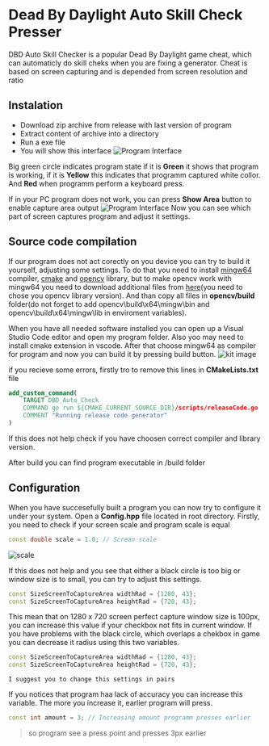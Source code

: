 # Dead By Daylight Auto Skill Check Presser
DBD Auto Skill Checker is a popular Dead By Daylight game cheat, which can automaticly do skill cheks when you are fixing a generator. Cheat is based on screen capturing and is depended from screen resolution and ratio
## Instalation

- Download zip archive from release with last version of program
- Extract content of archive into a directory
- Run a exe file
- You will show this interface
![Program Interface](https://previews.dropbox.com/p/thumb/ABamk2SEQiKFlBqmifvfnQeuUrV8IbfSO5Xqy8d6Ec0EQ0-_RIA-XrFs5aUwxrMpq9x0XUU_9pEaU2Kw3OUM1SAEyTUYUISOTIQ9Y75KPcwhxJg1KhyvjzGPf-wifPP_Qq8lPNApTzhTBWtNE7kYP6LxAOC3eEuVCr57ZnQ9cm7JglKzB7oUNDQNdL5w3aE4iM67EENUDq9eBGuTAnWCclXKkjUrNPiiwyb4NHlkOYbAU7KcoKAcjJJ4rsOZ3lOoxOQMdBAM8GU0FFdnQ84XXKeflA_r7lGYEKWJldmYQFp2KFnElK_ainml1ewMCM7ZvzeWjmIz_ioHsDXE5kOSq2689q0ytZrwv2VX-dG26whEKw/p.png)

Big green circle indicates program state if it is **Green** it shows that program is working, if it is **Yellow** this indicates that programm captured white collor. And **Red** when programm perform a keyboard press.

If in your PC program does not work, you can press **Show Area** button to enable capture area output
![Program Interface](https://previews.dropbox.com/p/thumb/ABY2jvtdRicoBcHvjmxUnzyvlJnMH0kRpd18gjDXQ5x8Wvr_YhVVzP6pt_59Gt2crxfoH6vYjdoXPHtd_oX1KXuAcYMliRJe3Z1Z5F3I8Pbmgm5nVKnXoy8yIeZInCEvlBCR5thFhmwHtF6N1PPjYblmWV0yOkViCnrXCN6WHhjespN89ut3766EhB3cHylqLwuaEWS8mTIy2yTO2DnROJB08xtpfBxfKyqSQDV8Ri-_0U3svPXwA3LArcmMxKmxGKStyLz1jKkqQxO05bxhkQaTveZNckoICFJcGR1KfpmInz-yvalSRIwAbyjsdBkW-6Y5iwRr-HycRCgj5lMh7D_G0kPHAOvtxEkIoQRojaI4Yw/p.png)
Now you can see which part of screen captures program and adjust it settings.

## Source code compilation
If our program does not act corectly on you device you can try to build it yourself, adjusting some settings. To do that you need to install [mingw64] compiler, [cmake] and [opencv] library, but to make opencv work with mingw64 you need to download additional files from [here](you need to chose you opencv library version). And than copy all files in **opencv/build** folder(do not forget to add opencv\build\x64\mingw\bin and opencv\build\x64\mingw\lib in enviroment variables).

When you have all needed software installed you can open up a Visual Studio Code editor and open my program folder. Also yoo may need to install cmake extension in vscode.
After that choose mingw64 as compiler for program and now you can build it by pressing build button.
![kit image](https://previews.dropbox.com/p/thumb/ABbdc5-1lhOhoq18-aDCrDkTax7ojYtgLBZoxqT7ETQSfiV95OEFNg0mlt2Wj7Vmxnd2TOP1V_P1lmpswE-_D9NG4w9ngXX1K2XXu807VQiCe6R3DS0ljqzNAruJpO_w6It63Ipeum_2qkkpeKwOLmA-lSKPt1tyjbPeYVHvCTcG9Hx90msLaRaGfjydiOeEjA7YskvxstS8mVbfxRWJ56-ZVQ4pZQ_tyP1N0B_dG_PFSlQBTL6rUiV8Q3p6HqPaHZoK3qp0dbG8TaXLfSQjk52kRl8y6iKfqky-dFr8IohpVwO_M9dXQVYLOCEtc6uc7OvPpXO5vG4MU1KbJtfvfgYTlrE9imiIi_WOPPFi7HYKFw/p.png)

if you recieve some errors, firstly tro to remove this lines in **CMakeLists.txt** file
```cmake
add_custom_command(
    TARGET DBD_Auto_Check
    COMMAND go run ${CMAKE_CURRENT_SOURCE_DIR}/scripts/releaseCode.go
    COMMENT "Running release code generator"
)
```
If this does not help check if you have choosen correct compiler and library version. 

After build you can find program executable in /build folder

## Configuration
When you have succesefully built a program you can now try to configure it under your system. Open a **Config.hpp** file located in root directory.
Firstly, you need to check if your screen scale and program scale is equal
```c++
const double scale = 1.0; // Screan scale
```
![scale](https://previews.dropbox.com/p/thumb/ABZ1k3vrXcotJKARRjF3hIHpn0jlQIiTVurekT_-MXHSZrE7rMqAT1p_RSYX2dVAFAUjvZyLd9eH5naWXQfs_X5Wa2LfdbRc8yGRDOaab-yERn0iGj5ukpYN5a3hAguMh8CiNe4atJ4Azmw30ogcjWcHZbhNniwVCJGWq0bfyAJ98O1ACXCaR_f-imqYXSx2yOS3OAj9m_mimwA2frCYlxxP3yPs5Kj7MEtnU5b2qlJHVEwbvRfu4VBqOX443Ji8GJGzG1qzo2-VmapnNvo-YLLPNMrCrw1LFil6-YaifYH4zLDkDVHOzLagpNHO72Thkxv0knTtew0hKs1urAQp469hGHk62Mtos6ohmDPpt8N3NA/p.png)

If this does not help and you see that either a black circle is too big or window size is to small, you can try to adjust this settings.
```c++
const SizeScreenToCaptureArea widthRad = {1280, 43};
const SizeScreenToCaptureArea heightRad = {720, 43};
```
This mean that on 1280 x 720 screen perfect capture window size is 100px, you can increase this value if your checkbox not fits in current window. If you have problems with the black circle, which overlaps a chekbox in game you can decrease it radius using this two variables.
```c++
const SizeScreenToCaptureArea widthRad = {1280, 43};
const SizeScreenToCaptureArea heightRad = {720, 43};
```
`I suggest you to change this settings in pairs`

If you notices that program haa lack of accuracy you can increase this variable. The more you increase it, earlier program will press.
```c++
const int amount = 3; // Increasing amount programm presses earlier
```
> so program see a press point and presses 3px earlier

[here]: <https://github.com/huihut/OpenCV-MinGW-Build>
[opencv]: <https://sourceforge.net/projects/opencvlibrary/files/4.5.5/opencv-4.5.5-vc14_vc15.exe/download>
[cmake]: <https://cmake.org/download/>
[mingw64]: <https://sourceforge.net/projects/mingw-w64/files/Toolchains%20targetting%20Win32/Personal%20Builds/mingw-builds/installer/mingw-w64-install.exe/download>
